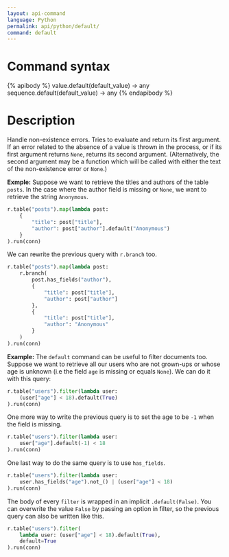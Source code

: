 ```yaml
---
layout: api-command
language: Python
permalink: api/python/default/
command: default
---
```


# Command syntax #

{% apibody %}
value.default(default_value) &rarr; any
sequence.default(default_value) &rarr; any
{% endapibody %}

# Description #

Handle non-existence errors. Tries to evaluate and return its first argument. If an
error related to the absence of a value is thrown in the process, or if its first
argument returns `None`, returns its second argument. (Alternatively, the second argument
may be a function which will be called with either the text of the non-existence error
or `None`.)


__Exmple:__ Suppose we want to retrieve the titles and authors of the table `posts`.
In the case where the author field is missing or `None`, we want to retrieve the string
`Anonymous`.

```py
r.table("posts").map(lambda post:
    {
        "title": post["title"],
        "author": post["author"].default("Anonymous")
    }
).run(conn)
```

We can rewrite the previous query with `r.branch` too.

```py
r.table("posts").map(lambda post:
    r.branch(
        post.has_fields("author"),
        {
            "title": post["title"],
            "author": post["author"]
        },
        {
            "title": post["title"],
            "author": "Anonymous" 
        }
    )
).run(conn)
```


__Example:__ The `default` command can be useful to filter documents too. Suppose
we want to retrieve all our users who are not grown-ups or whose age is unknown
(i.e the field `age` is missing or equals `None`). We can do it with this query:

```py
r.table("users").filter(lambda user:
    (user["age"] < 18).default(True)
).run(conn)
```

One more way to write the previous query is to set the age to be `-1` when the
field is missing.

```py
r.table("users").filter(lambda user:
    user["age"].default(-1) < 18
).run(conn)
```

One last way to do the same query is to use `has_fields`.

```py
r.table("users").filter(lambda user:
    user.has_fields("age").not_() | (user["age"] < 18)
).run(conn)
```

The body of every `filter` is wrapped in an implicit `.default(False)`. You can overwrite
the value `False` by passing an option in filter, so the previous query can also be
written like this.

```py
r.table("users").filter(
    lambda user: (user["age"] < 18).default(True),
    default=True
).run(conn)
```

